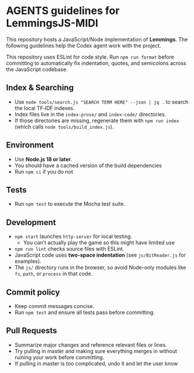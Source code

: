 # AGENTS guidelines for LemmingsJS-MIDI

This repository hosts a JavaScript/Node implementation of **Lemmings**. The following guidelines help the Codex agent work with the project.

This repository uses ESLint for code style.
Run `npm run format` before committing to automatically fix indentation,
quotes, and semicolons across the JavaScript codebase.

## Index & Searching
- Use `node tools/search.js "SEARCH TERM HERE" --json | jq .` to search the local TF‑IDF indexes.
- Index files live in the `index-prose/` and `index-code/` directories.
- If those directories are missing, regenerate them with `npm run index` (which calls `node tools/build_index.js`).

## Environment
- Use **Node.js 18 or later**.
- You should have a cached version of the build dependencies
- Run `npm ci` if you do not

## Tests
- Run `npm test` to execute the Mocha test suite.

## Development
- `npm start` launches `http-server` for local testing.
  - You can't actually play the game so this might have limited use
- `npm run lint` checks source files with ESLint.
- JavaScript code uses **two-space indentation** (see `js/BitReader.js` for examples).
- The `js/` directory runs in the browser, so avoid Node-only modules like `fs`, `path`, or `process` in that code.

## Commit policy
- Keep commit messages concise.
- Run `npm test` and ensure all tests pass before committing.

## Pull Requests
- Summarize major changes and reference relevant files or lines.
- Try pulling in master and making sure everything merges in without ruining your work before committing.
- If pulling in master is too complicated, undo it and let the user know

<!--
Additional suggestions for the agent or future maintainers:
- Don't forget to use the search tool 
- High performance and intelligent memory usage are top priorities; profile critical code paths and watch memory allocations.
- You can extend the tests in `test/` to cover more of the tools in `tools/`.
- The repository includes many sample assets; keeping them out of commits can reduce repo size.
- You are unable to commit binaries so do not try
- Try running `npm run list-sprites` to preview sprite names and counts.
- To export all sprite assets use `npm run export-all-sprites` or `export-all-packs`.
- Create and maintain a `.agentInfo/` directory at the repository root.
- Within `.agentInfo/`, store short notes about design decisions or TODOs using a tag-based system. Keep an index (e.g., `tags.json` or `index.md`) to search notes by tag.
- Do not use "..." at the end of summaries in your index
- Regularly review this index to locate relevant notes before starting new work.
- Try and generate as many additional tasks to handle things as you can to maximize your potential
- If you are unable to do something complicated, leave what you have but didn't work in comments with an explanation of what you were trying to do and why it didn't work
-->

